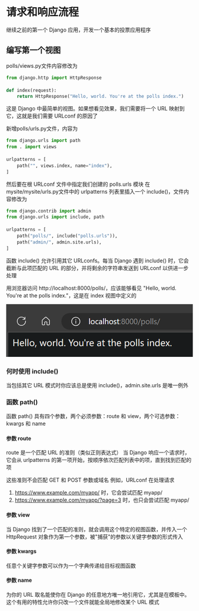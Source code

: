 
# 请求和响应流程

继续之前的第一个 Django 应用，开发一个基本的投票应用程序

## 编写第一个视图

polls/views.py文件内容修改为
```py
from django.http import HttpResponse

def index(request):
    return HttpResponse("Hello, world. You're at the polls index.")
```

这是 Django 中最简单的视图。如果想看见效果，我们需要将一个 URL 映射到它，这就是我们需要 URLconf 的原因了

新增polls/urls.py文件，内容为
```py
from django.urls import path
from . import views

urlpatterns = [
    path("", views.index, name="index"),
]
```

然后要在根 URLconf 文件中指定我们创建的 polls.urls 模块
在mysite/mysite/urls.py文件中的 urlpatterns 列表里插入一个 include()，文件内容修改为
```py
from django.contrib import admin
from django.urls import include, path

urlpatterns = [
    path("polls/", include("polls.urls")),
    path("admin/", admin.site.urls),
]
```
函数 include() 允许引用其它 URLconfs。每当 Django 遇到 include() 时，它会截断与此项匹配的 URL 的部分，并将剩余的字符串发送到 URLconf 以供进一步处理

用浏览器访问 http://localhost:8000/polls/，应该能够看见 "Hello, world. You're at the polls index."，这是在 index 视图中定义的

![](resources/2023-10-23-14-28-21.png)

### 何时使用 include()

当包括其它 URL 模式时你应该总是使用 include()，admin.site.urls 是唯一例外

### 函数 path()

函数 path() 具有四个参数，两个必须参数：route 和 view，两个可选参数：kwargs 和 name

#### 参数 route

route 是一个匹配 URL 的准则（类似正则表达式）
当 Django 响应一个请求时，它会从 urlpatterns 的第一项开始，按顺序依次匹配列表中的项，直到找到匹配的项

这些准则不会匹配 GET 和 POST 参数或域名
例如，URLconf 在处理请求 
1. https://www.example.com/myapp/ 时，它会尝试匹配 myapp/
2. https://www.example.com/myapp/?page=3 时，也只会尝试匹配 myapp/

#### 参数 view

当 Django 找到了一个匹配的准则，就会调用这个特定的视图函数，并传入一个 HttpRequest 对象作为第一个参数，被"捕获"的参数以关键字参数的形式传入

#### 参数 kwargs

任意个关键字参数可以作为一个字典传递给目标视图函数

#### 参数 name

为你的 URL 取名能使你在 Django 的任意地方唯一地引用它，尤其是在模板中。这个有用的特性允许你只改一个文件就能全局地修改某个 URL 模式

